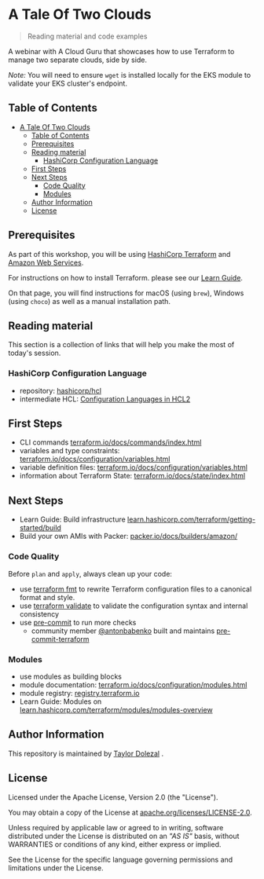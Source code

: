# A Tale Of Two Clouds  

> Reading material and code examples

A webinar with A Cloud Guru that showcases how to use Terraform to manage two separate clouds, side by side.

_Note:_ You will need to ensure `wget` is installed locally for the EKS module to validate your EKS cluster's endpoint.

## Table of Contents

- [A Tale Of Two Clouds](#code-all-the-things-terraform-x-aws)
  - [Table of Contents](#table-of-contents)
  - [Prerequisites](#prerequisites)
  - [Reading material](#reading-material)
    - [HashiCorp Configuration Language](#hashicorp-configuration-language)
  - [First Steps](#first-steps)
  - [Next Steps](#next-steps)
    - [Code Quality](#code-quality)
    - [Modules](#modules)
  - [Author Information](#author-information)
  - [License](#license)

## Prerequisites

As part of this workshop, you will be using [HashiCorp Terraform](https://www.terraform.io) and [Amazon Web Services](https://aws.amazon.com).

For instructions on how to install Terraform. please see our [Learn Guide](https://learn.hashicorp.com/terraform/getting-started/install.html).

On that page, you will find instructions for macOS (using `brew`), Windows (using `choco`) as well as a manual installation path.

## Reading material

This section is a collection of links that will help you make the most of today's session.

### HashiCorp Configuration Language

- repository: [hashicorp/hcl](https://github.com/hashicorp/hcl/tree/hcl2)
- intermediate HCL: [Configuration Languages in HCL2](https://www.hashicorp.com/resources/intermediate-hcl-configuration-languages-in-hcl2/)

## First Steps

- CLI commands [terraform.io/docs/commands/index.html](https://www.terraform.io/docs/commands/index.html)
- variables and type constraints: [terraform.io/docs/configuration/variables.html](https://www.terraform.io/docs/configuration/variables.html#type-constraints)
- variable definition files: [terraform.io/docs/configuration/variables.html](https://www.terraform.io/docs/configuration/variables.html#variable-definitions-tfvars-files)
- information about Terraform State: [terraform.io/docs/state/index.html](https://www.terraform.io/docs/state/index.html)

## Next Steps

- Learn Guide: Build infrastructure [learn.hashicorp.com/terraform/getting-started/build](https://learn.hashicorp.com/terraform/getting-started/build)
- Build your own AMIs with Packer: [packer.io/docs/builders/amazon/](https://www.packer.io/docs/builders/amazon/)

### Code Quality

Before `plan` and `apply`, always clean up your code:

- use [terraform fmt](https://www.terraform.io/docs/commands/fmt.html) to rewrite Terraform configuration files to a canonical format and style.
- use [terraform validate](https://www.terraform.io/docs/commands/validate.html) to validate the configuration syntax and internal consistency
- use [pre-commit](https://pre-commit.com) to run more checks
  - community member [@antonbabenko](https://github.com/antonbabenko/) built and maintains [pre-commit-terraform](https://github.com/antonbabenko/pre-commit-terraform)

### Modules

- use modules as building blocks
- module documentation: [terraform.io/docs/configuration/modules.html](https://www.terraform.io/docs/configuration/modules.html)
- module registry: [registry.terraform.io](https://registry.terraform.io)
- Learn Guide: Modules on [learn.hashicorp.com/terraform/modules/modules-overview](https://learn.hashicorp.com/terraform/modules/modules-overview)

## Author Information

This repository is maintained by [Taylor Dolezal](https://github.com/onlydole) .

## License

Licensed under the Apache License, Version 2.0 (the "License").

You may obtain a copy of the License at [apache.org/licenses/LICENSE-2.0](http://www.apache.org/licenses/LICENSE-2.0).

Unless required by applicable law or agreed to in writing, software distributed under the License is distributed on an _"AS IS"_ basis, without WARRANTIES or conditions of any kind, either express or implied.

See the License for the specific language governing permissions and limitations under the License.
